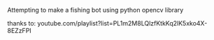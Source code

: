 Attempting to make a fishing bot using python opencv library

thanks to: youtube.com/playlist?list=PL1m2M8LQlzfKtkKq2lK5xko4X-8EZzFPI